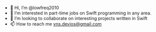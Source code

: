- 👋 Hi, I’m @lowfreq2010
- 👀 I’m interested in part-time jobs on Swift programming in any area.
- 💞️ I’m looking to collaborate on interesting projects written in Swift
- 📫 How to reach me vns.devios@gmail.com

<!---
lowfreq2010/lowfreq2010 is a ✨ special ✨ repository because its `README.md` (this file) appears on your GitHub profile.
You can click the Preview link to take a look at your changes.
--->
